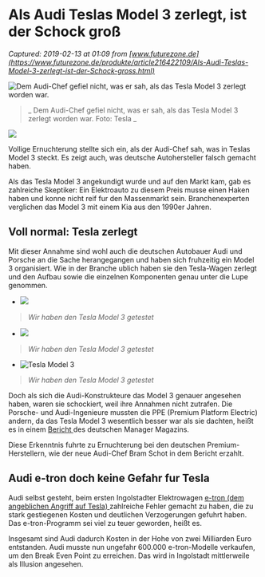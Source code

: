 # Als Audi Teslas Model 3 zerlegt, ist der Schock groß

_Captured: 2019-02-13 at 01:09 from [www.futurezone.de](https://www.futurezone.de/produkte/article216422109/Als-Audi-Teslas-Model-3-zerlegt-ist-der-Schock-gross.html)_

![Dem Audi-Chef gefiel nicht, was er sah, als das Tesla Model 3 zerlegt worden war.](https://img.futurezone.de/img/produkte/crop216422107/1353835256-w960-cv16_9-q85/tesla-model-3.jpg)

> _ Dem Audi-Chef gefiel nicht, was er sah, als das Tesla Model 3 zerlegt worden war. Foto: Tesla _

![](https://www.futurezone.de/bin/src-211757139.png)

Vollige Ernuchterung stellte sich ein, als der Audi-Chef sah, was in Teslas Model 3 steckt. Es zeigt auch, was deutsche Autohersteller falsch gemacht haben.

Als das Tesla Model 3 angekundigt wurde und auf den Markt kam, gab es zahlreiche Skeptiker: Ein Elektroauto zu diesem Preis musse einen Haken haben und konne nicht reif fur den Massenmarkt sein. Branchenexperten verglichen das Model 3 mit einem Kia aus den 1990er Jahren.

## Voll normal: Tesla zerlegt

Mit dieser Annahme sind wohl auch die deutschen Autobauer Audi und Porsche an die Sache herangegangen und haben sich fruhzeitig ein Model 3 organisiert. Wie in der Branche ublich haben sie den Tesla-Wagen zerlegt und den Aufbau sowie die einzelnen Komponenten genau unter die Lupe genommen.

  * ![](https://img.futurezone.de/img/produkte/crop214938245/0014635233-cv4_3-q85/plat2752.jpg)

> _Wir haben den Tesla Model 3 getestet_

  * ![](https://img.futurezone.de/img/produkte/crop214938249/9124639172-cv4_3-q85/plat2760.jpg)

> _Wir haben den Tesla Model 3 getestet_

  * ![Tesla Model 3](https://img.futurezone.de/img/produkte/crop214938251/6694633111-cv4_3-q85/plat2747.jpg)

> _Wir haben den Tesla Model 3 getestet_

Doch als sich die Audi-Konstrukteure das Model 3 genauer angesehen haben, waren sie schockiert, weil ihre Annahmen nicht zutrafen. Die Porsche- und Audi-Ingenieure mussten die PPE (Premium Platform Electric) andern, da das Tesla Model 3 wesentlich besser war als sie dachten, heißt es in einem [Bericht ](http://www.manager-magazin.de/premium/audi-bram-schot-will-tempo-machen-a-00000000-0002-0001-0000-000161978234)des deutschen Manager Magazins.

Diese Erkenntnis fuhrte zu Ernuchterung bei den deutschen Premium-Herstellern, wie der neue Audi-Chef Bram Schot in dem Bericht erzahlt.

## Audi e-tron doch keine Gefahr fur Tesla

Audi selbst gesteht, beim ersten Ingolstadter Elektrowagen [e-tron (dem angeblichen Angriff auf Tesla) ](https://www.futurezone.de/produkte/article215357393/Audis-neuer-e-tron-ist-ein-Angriff-auf-Tesla.html)zahlreiche Fehler gemacht zu haben, die zu stark gestiegenen Kosten und deutlichen Verzogerungen gefuhrt haben. Das e-tron-Programm sei viel zu teuer geworden, heißt es.

Insgesamt sind Audi dadurch Kosten in der Hohe von zwei Milliarden Euro entstanden. Audi musste nun ungefahr 600.000 e-tron-Modelle verkaufen, um den Break Even Point zu erreichen. Das wird in Ingolstadt mittlerweile als Illusion angesehen.
